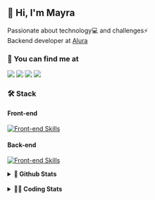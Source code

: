 ## 👋 Hi, I'm Mayra

Passionate about technology💻 and challenges⚡  
Backend developer at [Alura](https://www.alura.com.br)   

### 💬 You can find me at

<a href="https://mayra.dev" target="_blank" rel="noopener"><img src="https://img.shields.io/badge/-mayra.dev-005FED?style=flat&logo=Google-chrome&logoColor=white"/></a>
<a href="https://linkedin.com/in/mayraamaral" target="_blank" rel="noopener"><img src="https://img.shields.io/badge/-/mayraamaral-0077B5?style=flat&logo=Linkedin&logoColor=white"/></a>
<a href="mailto:mayra@mayra.dev" target="_blank" rel="noopener"><img src="https://img.shields.io/badge/-mayra@mayra.dev-D14836?style=flat&logo=Gmail&logoColor=white"/></a>
<a href="" target="_blank" rel="noopener"><img src="https://img.shields.io/badge/-mayraamaral-7289DA?style=flat&logo=Discord&logoColor=white"/></a>

### 🛠️ Stack
#### Front-end

[![Front-end Skills](https://skillicons.dev/icons?i=react,next,angular,redux,styledcomponents,html,css,sass,js,ts,figma)](https://skillicons.dev)
#### Back-end

[![Front-end Skills](https://skillicons.dev/icons?i=java,spring,hibernate,aws,idea,postgres,mysql,git,linux,bash,nodejs,docker,kubernetes,jenkins)](https://skillicons.dev)


<details>
    <summary><strong>📌 Github Stats</strong></summary>
    <br />
    <div align="center">
        <table>
      <td><img height="160em" src="https://github-readme-stats.vercel.app/api?username=mayraamaral&show_icons=true&theme=algolia&hide_border=true&hide=stars&count_private=true" alt="Readme stats"></td>
      <td><img height="160em" src="https://github-readme-stats.vercel.app/api/top-langs/?username=mayraamaral&&layout=compact&&theme=algolia&hide_border=true&langs_count=6" alt="Language stats"></td>
       </table>
  </div> 
    

  <p align="center">
    <img src="https://github-readme-streak-stats.herokuapp.com?user=mayraamaral&theme=dark&hide_border=true&date_format=j%20M%5B%20Y%5D&locale=pt-br&background=050F2C&ring=0195DD&fire=23AA7D&currStreakLabel=23AA7D" alt="Streak stats">
  </p> 
</details>

<br />

<details>
  <summary><strong>👩‍💻 Coding Stats</strong></summary>
  <br />
  
  <!--START_SECTION:waka-->
![Code Time](http://img.shields.io/badge/Code%20Time-670%20hrs%2026%20mins-blue)

**🐱 My GitHub Data** 

> 📦 588.2 kB Used in GitHub's Storage 
 > 
> 🏆 988 Contributions in the Year 2024
 > 
> 🚫 Not Opted to Hire
 > 
> 📜 62 Public Repositories 
 > 
> 🔑 33 Private Repositories 
 > 
**I'm an Early 🐤** 

```text
🌞 Morning                12088 commits       ██████░░░░░░░░░░░░░░░░░░░   23.34 % 
🌆 Daytime                33253 commits       ████████████████░░░░░░░░░   64.20 % 
🌃 Evening                6176 commits        ███░░░░░░░░░░░░░░░░░░░░░░   11.92 % 
🌙 Night                  277 commits         ░░░░░░░░░░░░░░░░░░░░░░░░░   00.53 % 
```
📅 **I'm Most Productive on Wednesday** 

```text
Monday                   8561 commits        ████░░░░░░░░░░░░░░░░░░░░░   16.53 % 
Tuesday                  6220 commits        ███░░░░░░░░░░░░░░░░░░░░░░   12.01 % 
Wednesday                17943 commits       █████████░░░░░░░░░░░░░░░░   34.64 % 
Thursday                 11344 commits       █████░░░░░░░░░░░░░░░░░░░░   21.90 % 
Friday                   7003 commits        ███░░░░░░░░░░░░░░░░░░░░░░   13.52 % 
Saturday                 304 commits         ░░░░░░░░░░░░░░░░░░░░░░░░░   00.59 % 
Sunday                   419 commits         ░░░░░░░░░░░░░░░░░░░░░░░░░   00.81 % 
```


📊 **This Week I Spent My Time On** 

```text
🕑︎ Time Zone: America/Sao_Paulo

💬 Programming Languages: 
SQL                      4 hrs 22 mins       █████████░░░░░░░░░░░░░░░░   34.50 % 
Java                     3 hrs 34 mins       ███████░░░░░░░░░░░░░░░░░░   28.16 % 
JavaScript               3 hrs 26 mins       ███████░░░░░░░░░░░░░░░░░░   27.12 % 
JSP                      26 mins             █░░░░░░░░░░░░░░░░░░░░░░░░   03.42 % 
CSS                      21 mins             █░░░░░░░░░░░░░░░░░░░░░░░░   02.83 % 

🔥 Editors: 
IntelliJ IDEA            11 hrs 27 mins      ███████████████████████░░   90.26 % 
VS Code                  1 hr 14 mins        ██░░░░░░░░░░░░░░░░░░░░░░░   09.74 % 

💻 Operating System: 
Linux                    12 hrs 41 mins      █████████████████████████   100.00 % 
```

**I Mostly Code in Java** 

```text
Java                     123 repos           ███████░░░░░░░░░░░░░░░░░░   27.89 % 
JavaScript               101 repos           ██████░░░░░░░░░░░░░░░░░░░   22.90 % 
TypeScript               83 repos            █████░░░░░░░░░░░░░░░░░░░░   18.82 % 
Python                   2 repos             ░░░░░░░░░░░░░░░░░░░░░░░░░   00.45 % 
Dockerfile               1 repo              ░░░░░░░░░░░░░░░░░░░░░░░░░   00.23 % 
```




 Last Updated on 24/12/2024 19:15:15 UTC
<!--END_SECTION:waka-->

</details>
